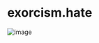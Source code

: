 # exorcism.hate
![image](https://github.com/Exorcism0666/exorcism0666.github.io/assets/46537034/cc0c0f90-29a6-48ba-90a5-3fced091efe8)

